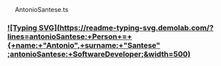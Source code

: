 <!--
![banner github](https://user-images.githubusercontent.com/71755625/214107561-327a6d01-8069-4feb-b773-6fd35f95e07c.png)

### Programming Languages
<div>
  <img src="https://upload.wikimedia.org/wikipedia/commons/3/35/The_C_Programming_Language_logo.svg" width=50px height=50px style="display: inline-block;">
  <img src="https://upload.wikimedia.org/wikipedia/commons/0/0d/C_Sharp_wordmark.svg" width=50px height=50px style="display: inline-block;">
  <img src="https://upload.wikimedia.org/wikipedia/commons/6/6a/JavaScript-logo.png" width=50px height=50px style="display: inline-block;">
  <img src="https://upload.wikimedia.org/wikipedia/commons/f/f5/Typescript.svg" width=50px height=50px style="display: inline-block;">
</div>

### Other Languages
<div>
  <img src="https://upload.wikimedia.org/wikipedia/commons/6/61/HTML5_logo_and_wordmark.svg" width=50px height=50px style="display: inline-block;">
  <img src="https://upload.wikimedia.org/wikipedia/commons/d/d5/CSS3_logo_and_wordmark.svg" width=50px height=50px style="display: inline-block;">
  <img src="https://upload.wikimedia.org/wikipedia/commons/4/44/SQL_%D0%BB%D0%BE%D0%B3%D0%BE%D1%82%D0%B8%D0%BF.png" width=50px height=50px style="display: inline-block;">
</div>

 ### Frameworks
<div>
  <img src="https://upload.wikimedia.org/wikipedia/commons/c/c4/Unity_2021.svg" width=50px height=50px style="display: inline-block;">
  <img src="https://upload.wikimedia.org/wikipedia/commons/c/cf/Angular_full_color_logo.svg" width=50px height=50px style="display: inline-block;">
  <img src="https://upload.wikimedia.org/wikipedia/commons/d/d1/Ionic_Logo.svg" width=50px height=50px style="display: inline-block;">
</div>

### Software Development Kits
<div>
  <img src="https://upload.wikimedia.org/wikipedia/commons/f/fa/Ar_core.svg" width=50px height=50px style="display: inline-block;">
  <img src="https://static.wikia.nocookie.net/ipod/images/d/d1/ARKit_2_icon.png/revision/latest?cb=20220417062630"  height=50px>
  <img src="https://repository-images.githubusercontent.com/50605426/ce574819-6bf5-44c5-a174-f22f20ee0ce9"  height=50px>
</div>
-->
<div>
  <img src="https://upload.wikimedia.org/wikipedia/commons/f/f5/Typescript.svg" width=13px height=13px style="display: inline-block;">
  <span style="display: inline-block;">AntonioSantese.ts</span>
</div>

### [![Typing SVG](https://readme-typing-svg.demolab.com/?lines=antonioSantese:+Person+=+{+name:+"Antonio",+surname:+"Santese" ;antonioSantese:+SoftwareDeveloper;&width=500)](https://git.io/typing-svg)


<!--
Typing Svg: https://github.com/DenverCoder1/readme-typing-svg
### [![Typing SVG](https://readme-typing-svg.demolab.com/?lines=Antonio+Santese;Software+Developer;Tea+Sipper)](https://git.io/typing-svg)
-->

<!--Writing clean code is an art, optimizing it is a science.-->
